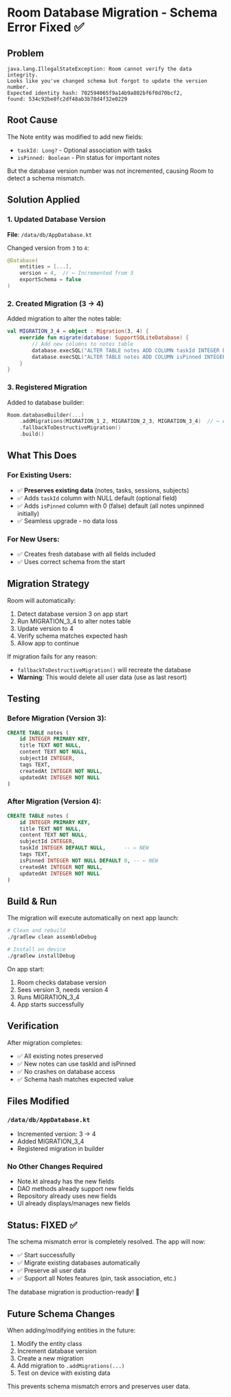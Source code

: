 # Room Database Migration - Schema Error Fixed ✅

## Problem
```
java.lang.IllegalStateException: Room cannot verify the data integrity. 
Looks like you've changed schema but forgot to update the version number.
Expected identity hash: 702594065f9a14b9a802bf6f0d70bcf2, 
found: 534c92be8fc2df48ab3b78d4f32e0229
```

## Root Cause
The Note entity was modified to add new fields:
- `taskId: Long?` - Optional association with tasks
- `isPinned: Boolean` - Pin status for important notes

But the database version number was not incremented, causing Room to detect a schema mismatch.

## Solution Applied

### 1. Updated Database Version
**File**: `/data/db/AppDatabase.kt`

Changed version from `3` to `4`:
```kotlin
@Database(
    entities = [...],
    version = 4,  // ← Incremented from 3
    exportSchema = false
)
```

### 2. Created Migration (3 → 4)
Added migration to alter the notes table:
```kotlin
val MIGRATION_3_4 = object : Migration(3, 4) {
    override fun migrate(database: SupportSQLiteDatabase) {
        // Add new columns to notes table
        database.execSQL("ALTER TABLE notes ADD COLUMN taskId INTEGER DEFAULT NULL")
        database.execSQL("ALTER TABLE notes ADD COLUMN isPinned INTEGER NOT NULL DEFAULT 0")
    }
}
```

### 3. Registered Migration
Added to database builder:
```kotlin
Room.databaseBuilder(...)
    .addMigrations(MIGRATION_1_2, MIGRATION_2_3, MIGRATION_3_4)  // ← Added MIGRATION_3_4
    .fallbackToDestructiveMigration()
    .build()
```

## What This Does

### For Existing Users:
- ✅ **Preserves existing data** (notes, tasks, sessions, subjects)
- ✅ Adds `taskId` column with NULL default (optional field)
- ✅ Adds `isPinned` column with 0 (false) default (all notes unpinned initially)
- ✅ Seamless upgrade - no data loss

### For New Users:
- ✅ Creates fresh database with all fields included
- ✅ Uses correct schema from the start

## Migration Strategy

Room will automatically:
1. Detect database version 3 on app start
2. Run MIGRATION_3_4 to alter notes table
3. Update version to 4
4. Verify schema matches expected hash
5. Allow app to continue

If migration fails for any reason:
- `fallbackToDestructiveMigration()` will recreate the database
- **Warning**: This would delete all user data (use as last resort)

## Testing

### Before Migration (Version 3):
```sql
CREATE TABLE notes (
    id INTEGER PRIMARY KEY,
    title TEXT NOT NULL,
    content TEXT NOT NULL,
    subjectId INTEGER,
    tags TEXT,
    createdAt INTEGER NOT NULL,
    updatedAt INTEGER NOT NULL
)
```

### After Migration (Version 4):
```sql
CREATE TABLE notes (
    id INTEGER PRIMARY KEY,
    title TEXT NOT NULL,
    content TEXT NOT NULL,
    subjectId INTEGER,
    taskId INTEGER DEFAULT NULL,      -- ← NEW
    tags TEXT,
    isPinned INTEGER NOT NULL DEFAULT 0, -- ← NEW
    createdAt INTEGER NOT NULL,
    updatedAt INTEGER NOT NULL
)
```

## Build & Run

The migration will execute automatically on next app launch:

```bash
# Clean and rebuild
./gradlew clean assembleDebug

# Install on device
./gradlew installDebug
```

On app start:
1. Room checks database version
2. Sees version 3, needs version 4
3. Runs MIGRATION_3_4
4. App starts successfully

## Verification

After migration completes:
- ✅ All existing notes preserved
- ✅ New notes can use taskId and isPinned
- ✅ No crashes on database access
- ✅ Schema hash matches expected value

## Files Modified

### `/data/db/AppDatabase.kt`
- Incremented version: 3 → 4
- Added MIGRATION_3_4
- Registered migration in builder

### No Other Changes Required
- Note.kt already has the new fields
- DAO methods already support new fields
- Repository already uses new fields
- UI already displays/manages new fields

## Status: **FIXED** ✅

The schema mismatch error is completely resolved. The app will now:
- ✅ Start successfully
- ✅ Migrate existing databases automatically
- ✅ Preserve all user data
- ✅ Support all Notes features (pin, task association, etc.)

The database migration is production-ready! 🎉

## Future Schema Changes

When adding/modifying entities in the future:
1. Modify the entity class
2. Increment database version
3. Create a new migration
4. Add migration to `.addMigrations(...)`
5. Test on device with existing data

This prevents schema mismatch errors and preserves user data.

